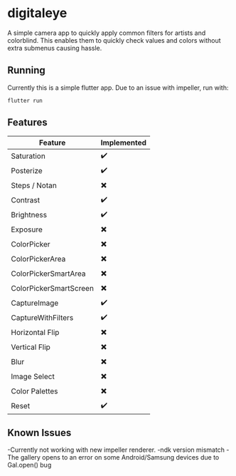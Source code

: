 # digitaleye

A simple camera app to quickly apply common filters for artists and colorblind. This enables them to quickly check values and colors without extra submenus causing hassle.

## Running

Currently this is a simple flutter app. Due to an issue with impeller, run with:
```
flutter run
```

## Features

| Feature    | Implemented |
| -------- | ------- |
| Saturation  | :heavy_check_mark:    |
| Posterize | :heavy_check_mark:     |
| Steps / Notan | :heavy_multiplication_x:|
| Contrast    | :heavy_check_mark:|
| Brightness    | :heavy_check_mark:|
| Exposure    | :heavy_multiplication_x:|
| ColorPicker    | :heavy_multiplication_x:|
| ColorPickerArea    | :heavy_multiplication_x:|
| ColorPickerSmartArea | :heavy_multiplication_x:|
| ColorPickerSmartScreen | :heavy_multiplication_x:|
| CaptureImage | :heavy_check_mark:|
| CaptureWithFilters | :heavy_check_mark:|
| Horizontal Flip | :heavy_multiplication_x:|
| Vertical Flip | :heavy_multiplication_x:|
| Blur | :heavy_multiplication_x:|
| Image Select | :heavy_multiplication_x:|
| Color Palettes | :heavy_multiplication_x:|
| Reset | :heavy_check_mark:|


## Known Issues
-Currently not working with new impeller renderer.
-ndk version mismatch
-The gallery opens to an error on some Android/Samsung devices due to Gal.open() bug

